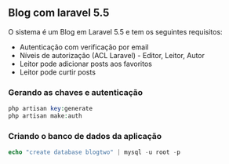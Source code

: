 ## Blog com laravel 5.5

O sistema é um Blog em Laravel 5.5 e tem os seguintes requisitos:

* Autenticação com verificação por email
* Níveis de autorização (ACL Laravel) - Editor, Leitor, Autor
* Leitor pode adicionar posts aos favoritos
* Leitor pode curtir posts

### Gerando as chaves e autenticação

```php
php artisan key:generate
php artisan make:auth
```

### Criando o banco de dados da aplicação

```php
echo "create database blogtwo" | mysql -u root -p
```

